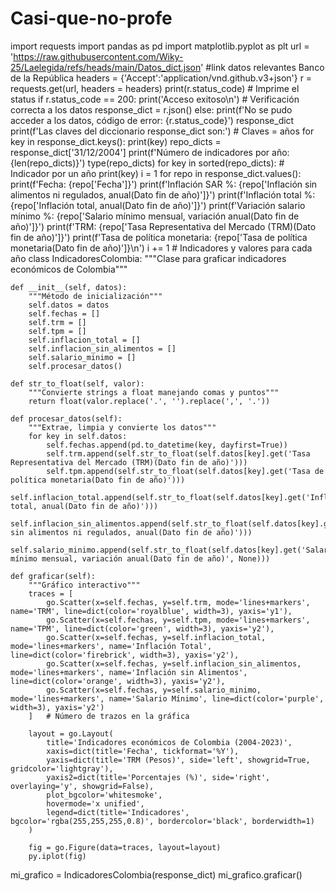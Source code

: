 # Casi-que-no-profe
import requests
import pandas as pd
import matplotlib.pyplot as plt
url = 'https://raw.githubusercontent.com/Wiky-25/Laelegida/refs/heads/main/Datos_dict.json' #link datos relevantes Banco de la República
headers = {'Accept':'application/vnd.github.v3+json'}
r = requests.get(url, headers = headers)
print(r.status_code) # Imprime el status
if r.status_code == 200:
  print('Acceso exitoso\n')              # Verificación correcta a los datos
  response_dict = r.json()
else:
  print(f'No se pudo acceder a los datos, código de error: {r.status_code}')
  response_dict
  print(f'Las claves del diccionario response_dict son:')     # Claves = años
for key in response_dict.keys():
  print(key)
repo_dicts = response_dict['31/12/2004']
print(f'Número de indicadores por año: {len(repo_dicts)}')
type(repo_dicts)
for key in sorted(repo_dicts):       # Indicador por un año
  print(key)
  i = 1
for repo in response_dict.values():
  print(f'Fecha: {repo['Fecha']}')
  print(f'Inflación SAR %: {repo['Inflación sin alimentos ni regulados, anual(Dato fin de año)']}')
  print(f'Inflación total %: {repo['Inflación total, anual(Dato fin de año)']}')
  print(f'Variación salario mínimo %: {repo['Salario mínimo mensual, variación anual(Dato fin de año)']}')
  print(f'TRM: {repo['Tasa Representativa del Mercado (TRM)(Dato fin de año)']}')
  print(f'Tasa de política monetaria: {repo['Tasa de política monetaria(Dato fin de año)']}\n')
i += 1                                                               # Indicadores y valores para cada año
class IndicadoresColombia:
    """Clase para graficar indicadores económicos de Colombia"""

    def __init__(self, datos):
        """Método de inicialización"""
        self.datos = datos
        self.fechas = []
        self.trm = []
        self.tpm = []
        self.inflacion_total = []
        self.inflacion_sin_alimentos = []
        self.salario_minimo = []
        self.procesar_datos()

    def str_to_float(self, valor):
        """Convierte strings a float manejando comas y puntos"""
        return float(valor.replace('.', '').replace(',', '.'))

    def procesar_datos(self):
        """Extrae, limpia y convierte los datos"""
        for key in self.datos:
            self.fechas.append(pd.to_datetime(key, dayfirst=True))
            self.trm.append(self.str_to_float(self.datos[key].get('Tasa Representativa del Mercado (TRM)(Dato fin de año)')))
            self.tpm.append(self.str_to_float(self.datos[key].get('Tasa de política monetaria(Dato fin de año)')))
            self.inflacion_total.append(self.str_to_float(self.datos[key].get('Inflación total, anual(Dato fin de año)')))
            self.inflacion_sin_alimentos.append(self.str_to_float(self.datos[key].get('Inflación sin alimentos ni regulados, anual(Dato fin de año)')))
            self.salario_minimo.append(self.str_to_float(self.datos[key].get('Salario mínimo mensual, variación anual(Dato fin de año)', None)))

    def graficar(self):
        """Gráfico interactivo"""
        traces = [
            go.Scatter(x=self.fechas, y=self.trm, mode='lines+markers', name='TRM', line=dict(color='royalblue', width=3), yaxis='y1'),
            go.Scatter(x=self.fechas, y=self.tpm, mode='lines+markers', name='TPM', line=dict(color='green', width=3), yaxis='y2'),
            go.Scatter(x=self.fechas, y=self.inflacion_total, mode='lines+markers', name='Inflación Total', line=dict(color='firebrick', width=3), yaxis='y2'),
            go.Scatter(x=self.fechas, y=self.inflacion_sin_alimentos, mode='lines+markers', name='Inflación sin Alimentos', line=dict(color='orange', width=3), yaxis='y2'),
            go.Scatter(x=self.fechas, y=self.salario_minimo, mode='lines+markers', name='Salario Mínimo', line=dict(color='purple', width=3), yaxis='y2')
        ]   # Número de trazos en la gráfica

        layout = go.Layout(
            title='Indicadores económicos de Colombia (2004-2023)',
            xaxis=dict(title='Fecha', tickformat='%Y'),
            yaxis=dict(title='TRM (Pesos)', side='left', showgrid=True, gridcolor='lightgray'),
            yaxis2=dict(title='Porcentajes (%)', side='right', overlaying='y', showgrid=False),
            plot_bgcolor='whitesmoke',
            hovermode='x unified',
            legend=dict(title='Indicadores', bgcolor='rgba(255,255,255,0.8)', bordercolor='black', borderwidth=1)
        )

        fig = go.Figure(data=traces, layout=layout)
        py.iplot(fig)
mi_grafico = IndicadoresColombia(response_dict)
mi_grafico.graficar()
